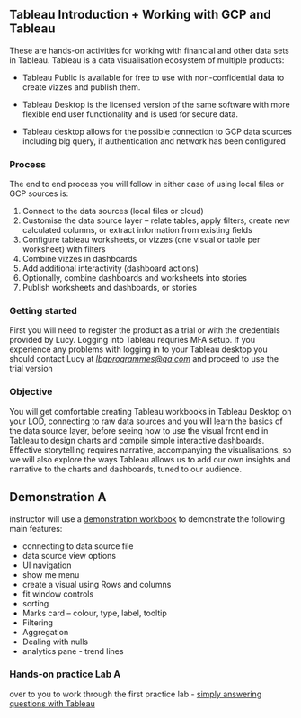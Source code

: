 ## Tableau Introduction + Working with GCP and Tableau 

These are hands-on activities for working with financial and other data sets in Tableau. Tableau is a data visualisation ecosystem of multiple products: 

+ Tableau Public is available for free to use with non-confidential data to create vizzes and publish them. 

+ Tableau Desktop is the licensed version of the same software with more flexible end user functionality and is used for secure data.
  
+ Tableau desktop allows for the possible connection to GCP data sources including big query, if authentication and network has been configured


### Process

The end to end process you will follow in either case of using local files or GCP sources is: 
1. Connect to the data sources (local files or cloud) 
2. Customise the data source layer – relate tables, apply filters, create new
calculated columns, or extract information from existing fields
3. Configure tableau worksheets, or vizzes (one visual or table per worksheet) with filters 
4. Combine vizzes in dashboards
5. Add additional interactivity (dashboard actions)
6. Optionally, combine dashboards and worksheets into stories
7. Publish worksheets and dashboards, or stories


### Getting started 

First you will need to register the product as a trial or with the credentials provided by Lucy. Logging into Tableau requries MFA setup. 
If you experience any problems with logging in to your Tableau desktop you should contact Lucy at *lbgprogrammes@qa.com* and proceed to use the trial version

### Objective 

You will get comfortable creating Tableau workbooks in Tableau Desktop on your LOD, connecting to raw data sources and you will learn the basics of the data source layer, before seeing how to use the visual front end in Tableau to design charts and compile simple interactive dashboards.
Effective storytelling requires narrative, accompanying the visualisations, so we will also explore the ways Tableau allows us to add our own insights and narrative to the charts and dashboards, tuned to our audience.

## Demonstration A

instructor will use a [demonstration workbook](https://public.tableau.com/app/profile/sianedavies/viz/demo_NWind/Freight-productsdatesanddestinations) to demonstrate the following main features: 
+ connecting to data source file
+ data source view options
+ UI navigation
+ show me menu
+ create a visual using Rows and columns
+ fit window controls
+ sorting
+ Marks card – colour, type, label, tooltip
+ Filtering
+ Aggregation
+ Dealing with nulls
+ analytics pane - trend lines

### Hands-on practice Lab A

over to you to work through the first practice lab - [simply answering questions with Tableau](LBG_tableau/simply_questions.md)


